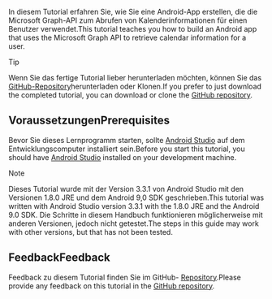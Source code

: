 <!-- markdownlint-disable MD002 MD041 -->

<span data-ttu-id="1affe-101">In diesem Tutorial erfahren Sie, wie Sie eine Android-App erstellen, die die Microsoft Graph-API zum Abrufen von Kalenderinformationen für einen Benutzer verwendet.</span><span class="sxs-lookup"><span data-stu-id="1affe-101">This tutorial teaches you how to build an Android app that uses the Microsoft Graph API to retrieve calendar information for a user.</span></span>

> [!TIP]
> <span data-ttu-id="1affe-102">Wenn Sie das fertige Tutorial lieber herunterladen möchten, können Sie das [GitHub-Repository](https://github.com/microsoftgraph/msgraph-training-android)herunterladen oder Klonen.</span><span class="sxs-lookup"><span data-stu-id="1affe-102">If you prefer to just download the completed tutorial, you can download or clone the [GitHub repository](https://github.com/microsoftgraph/msgraph-training-android).</span></span>

## <a name="prerequisites"></a><span data-ttu-id="1affe-103">Voraussetzungen</span><span class="sxs-lookup"><span data-stu-id="1affe-103">Prerequisites</span></span>

<span data-ttu-id="1affe-104">Bevor Sie dieses Lernprogramm starten, sollte [Android Studio](https://developer.android.com/studio/) auf dem Entwicklungscomputer installiert sein.</span><span class="sxs-lookup"><span data-stu-id="1affe-104">Before you start this tutorial, you should have [Android Studio](https://developer.android.com/studio/) installed on your development machine.</span></span>

> [!NOTE]
> <span data-ttu-id="1affe-105">Dieses Tutorial wurde mit der Version 3.3.1 von Android Studio mit den Versionen 1.8.0 JRE und dem Android 9,0 SDK geschrieben.</span><span class="sxs-lookup"><span data-stu-id="1affe-105">This tutorial was written with Android Studio version 3.3.1 with the 1.8.0 JRE and the Android 9.0 SDK.</span></span> <span data-ttu-id="1affe-106">Die Schritte in diesem Handbuch funktionieren möglicherweise mit anderen Versionen, jedoch nicht getestet.</span><span class="sxs-lookup"><span data-stu-id="1affe-106">The steps in this guide may work with other versions, but that has not been tested.</span></span>

## <a name="feedback"></a><span data-ttu-id="1affe-107">Feedback</span><span class="sxs-lookup"><span data-stu-id="1affe-107">Feedback</span></span>

<span data-ttu-id="1affe-108">Feedback zu diesem Tutorial finden Sie im GitHub- [Repository](https://github.com/microsoftgraph/msgraph-training-android).</span><span class="sxs-lookup"><span data-stu-id="1affe-108">Please provide any feedback on this tutorial in the [GitHub repository](https://github.com/microsoftgraph/msgraph-training-android).</span></span>